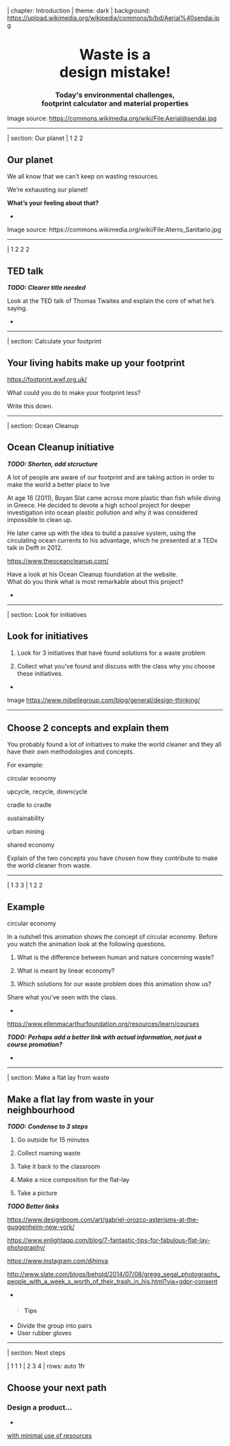 <!-- Start of index.md -->

| chapter: Introduction
| theme: dark
| background: https://upload.wikimedia.org/wikipedia/commons/b/bd/Aerial%40sendai.jpg

<center><div>

# <big>Waste is a<br>design mistake!</big>

### Today's environmental challenges,<br>footprint calculator and material properties

</div></center>

<f-notes>

Image source: https://commons.wikimedia.org/wiki/File:Aerial@sendai.jpg

</f-notes>

---

| section: Our planet
| 1 2 2

## Our planet

We all know that we can’t keep on wasting resources. 

We’re exhausting our planet!

**What’s your feeling about that?**


-

<f-image src="https://upload.wikimedia.org/wikipedia/commons/2/2e/Aterro_Sanitario.jpg" />


<f-notes>
Image source: https://commons.wikimedia.org/wiki/File:Aterro_Sanitario.jpg
<f-notes>

---

| 1 2 2 2

## TED talk

***TODO: Clearer title needed***

Look at the TED talk of Thomas Twaites and 
explain the core of what he’s saying.

-

<f-video src="https://www.youtube.com/watch?v=5ODzO7Lz_pw" />

---

| section: Calculate your footprint

##  Your living habits make up your footprint 

https://footprint.wwf.org.uk/

What could you do to make your footprint less?

Write this down. 

---

| section: Ocean Cleanup

## Ocean Cleanup initiative

***TODO: Shorten, add stcructure***

A lot of people are aware of our footprint and are taking action in order to make the world a better place to live

At age 16 (2011), Boyan Slat came across more plastic than fish while diving in Greece. He decided to devote a high school project for deeper investigation into ocean plastic pollution and why it was considered impossible to clean up.

He later came up with the idea to build a passive system, using the circulating ocean currents to his advantage, which he presented at a TEDx talk in Delft in 2012.

https://www.theoceancleanup.com/

Have a look at his Ocean Cleanup foundation at the website.  
What do you think what is most remarkable about this project?

-

<f-video src="https://www.youtube.com/watch?v=ROW9F-c0kIQ" />

---

| section: Look for initiatives

## Look for initiatives

1. Look for 3 initiatives that have found solutions for a waste problem

2. Collect what you’ve found and discuss with the class why you choose these initiatives.


-

<f-image src="https://github.com/designstem/scenarios/blob/master/waste/images/discussion.jpg?raw=true" />


<f-notes>Image https://www.mibellegroup.com/blog/general/design-thinking/</f-notes>

---

<f-activity-icon />

## Choose 2 concepts and explain them

You probably found a lot of initiatives to make the world cleaner and they all have their own methodologies and concepts.

For example:

<div class="grid" style="--cols: 1fr 1fr 1fr">

<f-card background="none" border="var(--lightgray)">circular economy</f-card>

<f-card background="none" border="var(--lightgray)">upcycle, recycle, downcycle</f-card>

<f-card background="none" border="var(--lightgray)">cradle to cradle</f-card>

<f-card background="none" border="var(--lightgray)">sustainability</f-card>

<f-card  background="none" border="var(--lightgray)">urban mining</f-card>

<f-card  background="none" border="var(--lightgray)">shared economy</f-card>

</div>

Explain of the two concepts you have chosen how they contribute to make the world cleaner from waste.

---

| 1 3 3
| 1 2 2

## Example

<f-card background="none" border="var(--lightgray)">circular economy</f-card>

In a nutshell this animation shows the concept of circular economy.
Before you watch the animation look at the following questions.

1. What is the difference between human and nature concerning waste?

2. What is meant by linear economy?

3. Which solutions for our waste problem does this animation show us?

Share what you’ve seen with the class.

-

https://www.ellenmacarthurfoundation.org/resources/learn/courses

***TODO: Perhaps add a better link with actual information, not just a course promotion?***

-

<f-video src="https://www.youtube.com/watch?v=zCRKvDyyHmI" />

---

| section: Make a flat lay from waste

## Make a flat lay from waste in your neighbourhood

***TODO: Condense to 3 steps***

1. Go outside for 15 minutes

2. Collect roaming waste

3. Take it back to the classroom

4. Make a nice composition for the flat-lay

5. Take a picture

***TODO Better links***

https://www.designboom.com/art/gabriel-orozco-asterisms-at-the-guggenheim-new-york/

https://www.enlightapp.com/blog/7-fantastic-tips-for-fabulous-flat-lay-photography/

https://www.instagram.com/djhinva

http://www.slate.com/blogs/behold/2014/07/08/gregg_segal_photographs_people_with_a_week_s_worth_of_their_trash_in_his.html?via=gdpr-consent

-

<f-image src="./images/wastelay.jpg" />


<f-notes>

> #### Tips
* Divide the group into pairs
* User rubber gloves

</f-notes>

---

| section: Next steps

| 1 1 1
| 2 3 4
| rows: auto 1fr

## Choose your next path

### Design a product...

-

<a class="primary" style="display: block; height: 20vh;" href="./index1.html">with minimal use of resources</a>

-

<a class="primary" style="display: block; height: 20vh;" href="./index2.html">with zero waste</a>

-

<a class="primary" style="display: block; height: 20vh;" href="./index3.html">from waste only</a>

<!-- End of index.md -->

---

<!-- Start of index1_start.md -->

| theme: blue
| chapter: Minimal use of material
| background: https://raw.githubusercontent.com/designstem/scenarios/master/waste/images/bonechair.jpg

# <big>Mimimal use of material</big>

***ERIK: Can we use Joris photos? Dunno ***

---

| section: Bone Chair

## Bone Chair by Joris Laarman

Due to innovative digital techniques we can create **customized, smart and more complex forms**. 

Joris Laarman used topology optimization software based on the findings of professor Claus Mattheck to develop **a chair with a bone-like structure**.

-

<f-video src="https://www.youtube.com/watch?v=z5HSzxGsUdI" />


<f-notes title="Source">

  Source: https://www.jorislaarman.com/work/bone-chair/

</f-notes>

---

| section: Chalk challenge
| 1 1 1 2

<caption>🛠️ Hands-on activity</caption>

## Chalk challenge

1. Take a sidewalk chalk and weigh it.

2. Place it vertically and put a weight on it.

3. Use a knife, rasp or file to take some material off. **Note:** the length of the chalk must stay the same.

4. Try to leave just as much chalk as you need to keep a strong construction. Be careful that is does not break.

5. If you think you have reached the optimum… Let’s put the weight back on.

6. Did it break? If it doesn’t try to scrape off some more and test it again.

Use [this form](https://docs.google.com/document/d/1WHGHGWO3R43I0yfy42PP_W9IsvWljxmRGcs1dD0aDh8/edit) to document your results.

***TODO: Convert to PDF?***

-

<f-image src="./images/chalk.png" />

<f-notes>

Keeping track of your Chalk Challenge


Pressure Weight = ….. g


Start weight of sideboard chalk

g

First time weighing after taking material off

g

Second time weighing after taking more material off

g

Third time weighing after taking  more material off

g

Fourth time ...

g

etc.

g

etc.

g

Breaking point

g

</f-notes>

---

## Why we mimic nature?

There’s a **duality** between nature and engineering, when it comes to lightweight constructions.

* Nature survives with a **minimal use of energy**. So that means, it’s super efficient! As engineers we can learn from nature to reduce material, energy and thus costs.

* Nature has the **ability to adapt** to its changing surroundings during its life time. Think about the skin of a sea cucumber which is extremely flexible, but becomes very rigid in a blink of an eye when it’s threatened. As engineers we can learn from nature’s strategy to make more resilient structures.

---

| 1 1 
| 2 3
| rows: auto 1fr

## A little bit about engineering

-

~Making constructions is not only a matter of choosing the right material. It’s the combination of material, form and production process, which makes the construction light and strong.~

**~Form, material and production process is a trinity.~**

~You can imagine when it comes to lightweight constructions the balance of the trinity becomes more critical!~

-

<f-scene width="300" height="400">
  <f-group v-for="(a,i) in [0 + 180,120 + 180,240 + 180]">
    <f-circle :x="polarx(a, 1)" :y="polary(a,1)" r="1.1" fill="hsla(200,25%,75%,0.5)" />
    <f-text :x="polarx(a, 1)" :y="polary(a,1)"> {{ ['form','material','production'][i] }} </f-text>
  </f-group>
</f-scene>

---

## A little bit more about engineering

Besides the trinity (form, material and production process) the efficiency of a construction is depending on the **kind of load** the construction has to carry. 

Loads on a construction could be: bending, pressure, tension, shear, torsion, vibration… etc.

When designing an object an engineer investigates all its possible loads. 

---

## Trees & Bones

Take for instance the growth of **trees** and **bones**.

During their lifecycle both these natural structures make **optimal use of material** in dealing with stresses and loads. But in different ways. 

<f-inline>
  <img src="https://upload.wikimedia.org/wikipedia/commons/c/cd/Awl%2Cbone%2C1933.379%2C_%28r%29.jpg" style="width: 360px" />
  <div>
    <f-rightarrow-icon />
    <br>
    <f-leftarrow-icon />
  </div>
  <img src="https://upload.wikimedia.org/wikipedia/commons/1/11/Imbondeiro_Tree.jpg" style="width: 360px" />
</f-inline>

<f-notes title="Credits">

Image sources: https://commons.wikimedia.org/wiki/File:Awl,bone,1933.379,_(r).jpg
https://commons.wikimedia.org/wiki/File:Imbondeiro_Tree.jpg

</f-notes>

---

## Trees ability to adapt

Trees **only add material where it is needed** by producing thicker tree rings at heavier loaded spots. 

e.g. When a tree is constantly exposed to wind at one side, it grows thicker at the other side. 

-

<img src="./images/tree2.jpg"  />

<f-notes title="Credits">

Image source: https://pxhere.com/nl/photo/720601

</f-notes>

---

## Bones ability to adapt

Bones also produce extra material where needed, but they are also able to **eliminate material** in less loaded spots.

<f-inline>
  <img src="https://upload.wikimedia.org/wikipedia/commons/1/12/Bone_cross-section.svg" style="width: 400px" />
  <img src="./images/bone2.jpg"  />
  <img src="./images/bone3.jpg"  />
</f-inline>


<f-notes title="Credits">

1. https://commons.wikimedia.org/wiki/File:Bone_cross-section.svg

2. https://en.wikipedia.org/wiki/Hip#/media/File:Hip.jpg

3. https://www.researchgate.net/figure/Trabecular-architecture-in-the-mid-frontal-section-of-the-proximal-femur-left-To-the_fig33_248475019 

</f-notes>

---

## Adaptive growth

This growing and killing of material in response to mechanical forces is called **adaptive growth**.
 
An everyday (visible) example of adaptive growth is the growth of callus on the soles of feet!

-

<img src="./images/feet.jpg"  />

<f-notes title="Credits">

https://pxhere.com/en/photo/59627

</f-notes>

---

| theme: blue

<center><div>

<big>~*Nature is a smart engineer*~</big>

<big>~*Are you?*~</big>

</div></center>

---

| section: Four ways to optimize

## Four ways to optimize

The following four hands-on exercises introduce some useful principles in the designing and building of structures, with **minimal use of material** and therefore **maximized efficiency**.

***TODO: Fix links***

<!--

<f-card @click.native="goto('folds')" background="var(--gray)" color="white" title="Optimization with folds" />

<f-card @click.native="goto('sticks')" background="var(--gray)" color="white" title="Optimization with sticks and strings" />

<f-card @click.native="goto('cells')" background="var(--gray)" color="white" title="Optimization with cells" />

<f-card @click.native="goto('deformation')" background="var(--gray)" color="white" title="Optimization with deformation" />

-->





<!-- End of index1_start.md -->

---

<!-- Start of index1_optimization.md -->

| chapter: Optimization with folds
| section: Looking at nature

## Optimization with folds

### Palm trees

Palm Trees have very clever leaves. In nice weather the leaves spread out to catch the sunlight, but during storms they fold up. The folding makes the leaves compact and thus stronger and more resistant to these circumstances. 

-

<img src="https://upload.wikimedia.org/wikipedia/commons/9/9e/Close_Up_look_of_Leaves.jpg"  />

<f-notes title="Credits">

Image sources: https://commons.wikimedia.org/wiki/File:Close_Up_look_of_Leaves.jpg

</f-notes>

---

<caption>Optimization with folds</caption>

### Shells

Shells are designed with the purpose of carrying external loads efficiently.
The folds help the thin layered shells to be resistant to predators and rough circumstances. 

-

<img src="./images/shells.jpg"  />

<f-notes title="Credits">

Image source:
https://pixnio.com/still-life/seashells-mollusk-still-life-object-decoration-macro

</f-notes>


---

| section: Adding strength

<caption>Optimization with folds</caption>

So now we have looked at nature and we understand that through folding materials you can **add strength** to them.

By folding the edges of the metal top of the Pallas table Konstantin Grcic added strength to it.  

-

<img src="./images/pallastable.jpg"  />

---

| 1 2 2 3 3 

<caption>Optimization with folds</caption>

In the pictures you see two identical A4 papers folded in **hexagonal like** shapes.

Which one do you think is the strongest?

-

<img src="./images/fold1a.jpg"  />

-

<img src="./images/fold1b.jpg"  />

---

| 1 2 2 3 3

<caption>Optimization with folds</caption>

See what happens when you place the papers **horizontally** on the table and put a weight on it. 

-

<img src="./images/fold2a.jpg"  />

-

<img src="./images/fold2b.jpg"  />

---

| 1 2 2 3 3

<caption>Optimization with folds</caption>

See what happens when you place the papers **vertically** on the table and put a weight on it. 

-

<img src="./images/fold3a.jpg"  />

-

<img src="./images/fold3b.jpg"  />

---

| section: Exercise: Paper construction

<caption>Optimization with folds</caption>

## Exercise

Take some paper and try different ways of folding to make a strong paper construction.

<a class="tertiary" src="https://drive.google.com/file/d/1eI9cVsdktE5wh2lVQHV3nnVB5rvTbVWa/view"><f-arrow-icon rotation="90" />Download rectangular shape template</a>

<a class="tertiary" src="https://drive.google.com/file/d/1vNI9KdNpWQHcdm1R6C7aWIkSFIZ6SnTx/view"><f-arrow-icon rotation="90" />Download hexagonal shape template</a>

***TODO: Copy PDFs to scenario, add legends***

---

| chapter: Optimization with sticks and strings
| section: Tension and compression

## Optimization with sticks and strings

### Tension and compression

Useful and efficient structures can be built using **only tension** or **only compression**.

Simple suspension bridges are examples of **tensile structures**.

Arch bridges are examples of **compressive structures**.

-

<img src="./images/bridge.jpg" />

<img src="./images/bridge2.jpg" />

<f-notes title="Credits">

[Capilano Suspension Bridge](https://commons.wikimedia.org/wiki/File:Capilano_Suspension_Bridge,_Vancouver,_Canada_(July_2016)_1.jpg) by Markus Säynevirta

[Boulder Bridge, Rock Creek Park](https://commons.wikimedia.org/wiki/File:Boulder_Bridge,_Rock_Creek_Park.jpg) by Carol M. Highsmith

</f-notes>

---

<caption>Optimization with sticks and strings</caption>

Tension and compression members can also be combined.


-

<img src="https://upload.wikimedia.org/wikipedia/commons/0/0c/GoldenGateBridge-001.jpg" />

<f-notes title="Credits">

Image source:
https://commons.wikimedia.org/wiki/File:GoldenGateBridge-001.jpg

</f-notes>

---

<caption>Optimization with sticks and strings</caption>

Ropes and cables are lightweight, flexible and strong. Perfect for carrying loads!

A sailing ship can sail because of its **rigging**.

Another example of tension and compression members combined!

-

<img src="./images/sailing.jpg" />


<f-notes title="Credits">

Screen capture from a video: https://vimeo.com/wiltel/bodacious2014#t=140s

</f-notes>

---

<caption>Optimization with sticks and strings</caption>

## ...in Nature

Cables and ropes in functional constructions (like bridges and boats) echo the tendon, ligaments and muscles in animal skeletons.

<img src="./images/leg.gif">

-

<img src="./images/bridge5.jpg" />

<f-notes title="Credits">

http://biodidac.bio.uottawa.ca/thumbnails/filedet.htm?File_name=AVES029B&File_type=GIF

https://pxhere.com/en/photo/1230998

</f-notes>

---

| 1 1 2

<caption>Optimization with sticks and strings</caption>

> ...~*Ligament and membrane, muscle and tendon, run between bone and bone...*~

> ... ~*The beauty and strength of the mechanical construction lie not in one part or in another, but in the harmonics concatenation which all parts, soft and hard, rigid and flexible, tension bearing and pressure-bearing, make up together...*~

<small>Thompson, D. A. W., & Bonner, J. T. (2014). On Growth and Form. Cambridge, United Kingdom: Cambridge University Press.</small>

-

<img src="./images/skeletal.png" />

<img src="./images/musculatory.png" />

<f-notes title="Credits">

https://academy.allaboutbirds.org/features/birdanatomy/

<f-notes>

---

| section: Exercise: Create a space frame

<caption>Optimization with sticks and strings</caption>

## Exercise 1

Try to build a space frame using ice-cream sticks and strings/lines.
For a building description of a space frame, look at the next page.

<small>

The space frame structure of a train station

</small>

-

<f-image src="./images/roof.jpg" />

<f-notes title="Credits">

https://commons.wikimedia.org/wiki/File:Modern_steel_station_roof_of_Zaandam_as_a_space_truss_construction_to_give_maximum_transparancy_to_the_townhall_-_panoramio.jpg

</f-notes>

---

| 1 1 1
| 2 3 4

<caption>Optimization with sticks and strings</caption>

-

<img src="./images/doc1.jpg" />

***TODO: Where is the content?***

-

<img src="./images/doc2.jpg" />

-

<img src="./images/doc3.jpg" />

---

<caption>Optimization with sticks and strings</caption>

## Exercise 2

Now build a model of a functional structure using only sticks and strings. 

Continue for inspiration and information ***TODO: Continue to where?***

---

| 1 1 1
| 2 3 4
 
<caption>Optimization with sticks and strings</caption>

## Exercise 2: Examples and resources

-

<img src="./images/mat1.jpg" />

-

<img src="./images/mat2.jpg" />

-

***TODO: Links?***

**Computer-free Design using the Method of Force Cones** 
C. Mattheck

**Example topologies using the method of force cones** 
C. Mattheck

**Further verification of the method of force cones**
C. Mattheck

<f-notes title="Credits">

Mattheck, C. (2007). Secret design rules of nature: Optimum shapes without computers. Karlsruhe: Forschungszentrum Karlsruhe.

</f-notes>

---

| chapter: Optimization with cells
| section: Hexagon for energy optimization
| 1 1 1
| 2 3 4

<caption>Optimization with cells</caption>

## Hexagon for energy optimization

A hexagon is a form we see everywhere in nature when energy optimization is needed. 

For example in a honeycomb, radiolaria or dried clay.

***ERIK: Unknows sources***

-

<img src="./images/honey.jpg">

-

<img src="./images/radiolaria.jpg">

-

<img src="./images/clay.png">

---

| section: Exercise: make a beeboard

<caption>Optimization with cells</caption>

## Exercise: Make a beeboard

Honeycombs can be found in a vast variety of structures. Especially it’s used as core infill for composite sandwiches used in aerospace structures or your everyday kitchen door. Honeycombs are hexagonal-shaped cells.

It’s lightweight and when it’s pressed into a mould, it adapt to its form. 

Beeboard you’ll find in your everyday kitchen cabinet door.

> #### What you will need
* Two sheets of paper format A3, if you use thicker paper you probably need a ruler and a cutter to etch the lines first
* Pencil
* Double-sided tape
* Cutter

---

<caption>Optimization with cells</caption>

## Exercise 1: the steps

<img src="./images/bee1.jpg">

<p />

There are many ways to cut and etch paper. A laser cutter would probably be the fastest and most precise way to do it. But etching the paper with a ruler and cutter is fine too. First of all print the pattern in attachment.

<img src="./images/bee2.jpg">

***TODO: Fix steps***

1. Fold your sheets as seen in the illustration above. The blue lines must be folded inwards. The red lines must be folded outwards. When done, you’ll see the half of the honeycomb shape.

<img src="./images/bee3.jpg">

<img src="./images/bee4.jpg">

2. Tape the ‘hills’ with double-sided tape. Than, put the other sheet on top of it, so you’ll have long honeycomb shape cylinders.

<img src="./images/bee5.jpg">

3. Cut the taped sheets into shorter parts. Tape those shorter part on top of each other. 

  <img src="./images/bee6.jpg">

4. Stretch the parts, so the honeycomb beeboard will appear.

  <img src="./images/bee7.jpg">

---

<caption>Optimization with cells</caption>

## Exercise 2: Soap bubbles

The 3D version of a honeycomb you get when you stack balls in a crate and put weight on them, causing the walls to be pressed to each other. 

The physicist Kelvin proposed that a 14-faced polyhedron or <var>tetrakaidecahedron</var> can be considered the most ideal form to spread the forces exposed to it.

Imagine the balls are soap bubbles, they even start to share the walls!

<f-notes title="TODO: NOTES FOR A TOOL" width="50vw">

## Spheres to polyhedrons

Illustration that when you stack flexible balls in a crate and you put some pressure on it they deform into a polyhedron.

See the 3D-honeycomb created in slicr 3D. 

https://engineerdog.com/2015/03/08/3d-printing-a-3d-honeycomb-infill-concept/


Furthermore, we were talking about a voronoi simulator. In principle the students will draw their own on paper. To understand what’s really happening.

But I found this simulator online: http://alexbeutel.com/webgl/voronoi.html which is movin

https://www.visualcinnamon.com/2015/07/voronoi.html

</f-notes>

---

<caption>Optimization with cells</caption>

When you look at soap bubbles, you see they’re not regular; they vary in size and shape. 

This depends on the external forces, but also on the material properties of the bubble itself, like surface tension, viscosity or the competitive growth of the bubbles due to the air or gas. 

-

Researching the Voronoi diagram

Let’s see if we can mimic dried clay and soap bubbles and modify them into possible emergency plans!   

<f-inline>

<img src="./images/soap2.png" style="width: 50%">

<img src="./images/clay2.png" style="width: 50%">

</f-inline>

***ERIK: Unknown sources***

---

<caption>Optimization with cells</caption>

~Georgy Voronoi was a Russian mathematician. A Voronoi diagram is built out of various polygons. Imagine you’re are in region and you’re looking for the closest hospital. The region is divided in areas (polygons) with nodes. Every node represents a hospital.~

~**At any point in the polygon you’re closer to the node it contains than to any other node in the whole region.**~

~And, at any point along the boundaries of the polygons, you are at the same distance from at least two nodes. This makes these diagrams very useful for many applications such as mapping and zoning, for example to find the nearest hospital.~

---

| 1 1
| 2 3
| rows: auto 1fr

<caption>Optimization with cells</caption>

## Exercise 3

-

Now make your own Voronoi diagram based on the nodes that represents...

https://www.instructables.com/id/Hand-Drawn-Voronoi-Diagrams/

-

<f-video src="https://www.youtube.com/watch?v=bmaUtG4CbOs" />

---

<caption>Optimization with cells</caption>

## Back to the bone!

When you cut a thigh bone you’ll see a foam structure that is optimally formed by the forces it has to carry. So, bone is strong and light. 

And: like foam bone could eliminate material by adapting to the change of the environment, but of course not at the same speed soap bubbles do! 

***ERIK: Image credits***

-

<img src="./images/soap2.png" />

-

<img src="./images/bone4.jpg" />

---

| chapter: Optimization by deformation
| section: Deformation

<caption>Optimization by deformation</caption>

The deformation (and even failure) of existing materials and structures under load can be very instructive for the designing and building of new ones.

First of all, deformation teaches us about fundamental loads and stresses.

Prof. Dr. Claus Mattheck uses rubber plates and sheets of aluminum foil to help you visualize loads and stresses in structures.

-

<f-inline>

<img src="./images/rubber1.jpg" style="width: 50%"/>

<img src="./images/rubber2.jpg" style="width: 50%"/>

</f-inline>

<f-inline>

<img src="./images/rubber3.jpg" style="width: 50%"/>

<img src="./images/rubber4.jpg" style="width: 50%"/>

</f-inline>

Mattheck, C. (2011). Thinking tools after nature. Karlsruhe: Karlsruhe Institute of Technology.

<f-notes title="TODO: Notes for a tool">

## Virtual rubber sheet

#### Graphics

* A black square with (the suggestion) of a frame made out of four wooden struts that can hinge (see below)

* With 1 or more holes

* A slight 3D/axonometric view also possible (object turned a little relative to the camera)

#### Animation/interaction

* Sheet and hole(s) are responding to applied forces making visible the effect and direction of compression, tension, shear and bending


<img src="./images/rubber.png" />


<img src="./images/shear1.png" />

<img src="./images/shear1.png" />

</f-notes>

---

<caption>Optimization by deformation</caption>

Deformation also acts as a **warning signal**.

-

<f-image src="./images/house.jpg" />

<f-notes title="Credits">

https://www.geograph.org.uk/photo/346439

</f-notes>

---

<caption>Optimization by deformation</caption>

Last but not least: deformation can be seen as a kind of **shape optimization**.

Let’s go back to the rubber plates and sheets of  aluminum foil of Prof. Dr. Mattheck.

The way these (isotropic) **materials** bend, fold, stretch and twist can be seen as an effective adaptation to loads.

-

<img src="./images/defor1.jpg" />

<img src="./images/defor2.jpg" />

<img src="./images/defor3.jpg" />

Mattheck, C. (2011). Thinking tools after nature. Karlsruhe: Karlsruhe Institute of Technology.

---

<caption>Optimization by deformation</caption>

### Example 1

Holes and notches in a piece of rubber under stress deform in such a way that local concentrations of stresses are reduced and loads are distributed evenly.

The shapes that "occur" in this way are to be found all over in the natural and manmade world!
  
-

<img src="./images/defor5.jpg" />

<img src="./images/defor4.jpg" />

Mattheck, C. (2018). Pauli explains the form in nature. Karlsruhe: Karlsruhe Institute of Technology.

---

<caption>Optimization by deformation</caption>

## Example 2

The way aluminum foil deforms (and eventually tears) under tension tells us a lot about **lines of compression and tension**.

Here too, deformation offers us clues about the optimal shape given a particular load.
 
-

<img src="./images/defor6.jpg" />

Mattheck, C. (2018). Pauli explains the form in nature. Karlsruhe: Karlsruhe Institute of Technology.

---

<caption>Optimization by deformation</caption>

The shape of components under stress can be used as a **template** for a new design that’s better suited for a particular load.

Basic idea:

* Apply force and observe the  deformation.

* Use the deformation as the basis of a manufactured form.

Again... listen to the trees!

-

<img src="./images/defor7.jpg" />

<img src="./images/defor8.jpg" />

Mattheck, C. (2011). Thinking tools after nature. Karlsruhe: Karlsruhe Institute of Technology.

---

| 1 1 2

<caption>Optimization by deformation</caption>

## Exercise

1. Take a sponge and a piece of chamois cloth (‘shammy’).

2. Push, pull, bend, twist and/or tear them any way you want. 

3. Observe the deformations closely and try to understand the loads and stresses that led to these shapes.

4. Use the **three** shapes that appeal to you most, or in which you sense some technical use.

5. Make a quick sketch of a product that utilizes these shapes.

-

***ERIK: Image credits***

<img src="./images/shammy.png" />


<!-- End of index1_optimization.md -->

---

<!-- Start of index1_end.md -->

## Design assignment

You have practiced with different ways and techniques to optimize strength and adaptability in your construction when designing a new product.

Design a usable object using one or more of the techniques (optimization with folds, optimization with sticks and strings, optimization with cells, optimization by deformation).

Do this by following the steps on the next slide.

---

## Design assignment

1. Choose your preferred technique(s).

2. Find a reference in nature or in an existing design object and describe why it appeals to you.

3. Make at least three 2D sketches. 

4. Choose one of or combine your 2D sketches and make a 3D sketch model of it.

5. Evaluate your model, add or adjust where needed.  

6. Make your final object.





<!-- End of index1_end.md -->

---

<!-- Start of index2.md -->

| theme: dark
| chapter: Zero waste products

## <big>Zero waste products</big>

---

| section: The Flax Chair
| 1 2 2

## The FLAX Chair by Christien Meindertsma

With the Flax Chair Christien Meindertsma tried to use a **local biodegradable product** in a new contemporary way and she made sure to use the material **as economical as possible**. 

-

<f-video src="https://www.youtube.com/watch?v=eb7zJCavMJ0" />

---

## From flax to form

A new **composite material** was created **to fit in a circular system**, using four layers of an existing woven flax textile and five layers of a newly developed dry-needle felted flax. 

The soft pile of fabrics is heat pressed, melting the **flax** and **PLA** (a biodegradable plastic) into the shape of a rigid chair.

-

<img src="./images/flax.jpg" />

<f-notes title="Credits">

https://christienmeindertsma.com/Flax-Chair

</f-notes>

---

| section: Sustainable materials

## Design to disappear

In the past 20 years designers, artists and makers are looking more and more for **sustainable alternatives**. Ecology and design became an integrated practice.

As an answer to the throw-away society they choose for a **circular approach**. Their ideal is that disposable products are fully degradable or be a raw material for something new. Making degradable objects could be done with biobased material.

---

## Experiment to design

With this circular approach designers, architects, makers, scientists and craftsmen all participate in the **experimentation with materials** and are forced to work together interdisciplinary.

Their inventiveness and creativity comes possible from this opportunity of **working with hands, new techniques** and by **working interdisciplinary**.

---

| section: Dung as a material

## Low value material - dung

**From disgust to desire!**

By 2050 when the population exceed nine billion, feces, hair and dust are among the few natural resources which are actually increasing.

Poo is a low value natural material, and you could make functional products of it.

-

<img src="./images/merdacotta1.jpg" />

***ERIK: What about copyright?***

<img src="./images/merdacotta2.png" />

***ERIK: Unknown source.*** The caption says "Manangoiene Lemkuu with her son in front of their house made of dung and clay."



<f-notes title="Credits">

http://www.theshitmuseum.org/prodotti/i-prodotti-da-tavola/

</f-notes>

---

## Designers as material innovators 

> *~Imagine a world where biological fabrication replaces traditional manufacture, plants that grow products, and bacteria genetically re-programmed to "biofacture" new materials, artifacts, energy or medicine.~*

<small>Quote of Carole Collet at ‘Alive’ exhibition held in Paris, 2013</small>

In the years after the Alive exhibition the gap between the above mentioned **concept and reality** shrinks. 

How? Let’s have a look!


---

| section: Living materials

## Living materials - mycelium

<big><var>my·ce·li·um (mī-sē′lē-əm)</var></big>
~*n. pl.* my·ce·li·a (-lē-ə)~

1) The vegetative part of a fungus, consisting of a mass of branching, threadlike hyphae.

2) A similar mass of fibers formed by certain bacteria.

In other words: mycelium is a dense network of fungal threads of which mushroom sprout and of which one could make a variety of products.

-

<f-video src="https://www.youtube.com/watch?v=jBXGFOk5_Rs" />

---

## Living materials - bacteria

Susan Lee, textile designer, and David Hepworth, scientist, are pioneers of producing fabrics and clothing from bacteria-generated cellulose.

https://ideas.ted.com/the-skirt-and-shoe-made-from-kombucha/

-

<f-video src="https://www.youtube.com/watch?v=Ds8ZFzOwGeI" />

---

| section: Exercise: Bio-based materials

## Exercise

We talked about three examples of bio-based material. Now research your own.

1. Per person find one other bio-based material and fill in the A5 Format you find below. (You can use this in Indesign or Photoshop)

2. Safe it as a PDF file and optionally print it on thick paper and cut to A5 size. 

3. Combine all the cards to make your class library of bio-based materials. 

https://drive.google.com/file/d/1TZXeotMLKTi6G3FSeWWT4-mc6w9l6dpM/view

***TODO*** Convert to PDF

---

| section: Shape and countershape

## Shape and Countershape

Remember Christien Meindertsma’s FLAX Chair? 

She made optimal use of the material **using the full sheet of cloth** to make a chair.

The principle behind this is **using shape and countershape**. 

-

<img src="./images/flax2.jpg" />

<f-notes title="Credits">

https://christienmeindertsma.com/Flax-Chair

</f-notes>

---

<caption>Shape and Countershape</caption>

The principle of shape and countershape is used across all art and design disciplines; graphic design, art, product design, etc. 

Let’s look at some examples.

-

<img src="./images/shape1.png" />

---

| 1 2 2 3 3

<caption>Shape and Countershape</caption>

In graphic design...

-

<img src="./images/shape2a.png" />

<img src="./images/shape2b.png" />

-

<img src="./images/shape2c.png" />

<img src="./images/shape2d.png" />

---

| 1 2 2 3 3

<caption>Shape and Countershape</caption>

In art...

-

<img src="./images/shape3a.png" />

-

<img src="./images/shape3b.jpg" />

---

| 1 2 2

<caption>Shape and Countershape</caption>

In product design...

Here working with shape and countershape is a great way to make something and **minimize waste material** at the same time!

-

<img src="./images/shape4.png" />

<f-notes title="Credits">

http://www.co-oproduct.org/rethink/design-cat/zero-waste-design/details/14/59-zero-waste-menswear

</f-notes>

---

<caption>Shape and Countershape</caption>

Another example in product design is the **Mobilier puzzle** of Jean-Pierre Levasseur. 

It uses both shape and countershape to get a complete dollhouse interior out of one sheet of pre-cut plywood.

Of course you could apply this on a bigger scale for life-size furniture...

<img src="./images/mobilier3.png" />

-

<img src="./images/mobilier1.png" />

<img src="./images/mobilier2.png" />


---

| section: Exercise: Shape and countershape

<caption>Shape and Countershape</caption>

## Exercise

1. Choose your discipline, 2D (think graphic design) or 3D (think product design or art) 

2. Find at least three images of examples within your discipline in which the technique of shape and countershape is being used. (10 minutes)

3. Design a 2D or 3D design using the shape and countershape technique. Make a small prototype/sketch within. (30 minutes)

---

| section: Folding

## Folding

To have **as little as possible waste** material, you can also use folding techniques. 

For example the **Foldaroid stool** by Anthony Yu Wei Tong.

<img src="./images/folaroid5.jpg" />

-

<f-inline>
<img src="./images/folaroid1.jpg" style="width: 50%"/>
<img src="./images/folaroid2.jpg" style="width: 50%"/>
</f-inline>

<f-inline>
<img src="./images/folaroid3.jpg" style="width: 50%"/>
<img src="./images/folaroid4.jpg" style="width: 50%"/>
</f-inline>

---

## Folding

Or what do you think of the **Zseat** by Studio Stallinga.

-

***ERIK: Image credits***

<img src="./images/zseat.jpg" />

---

| section: Cut and fold

## Cut and Fold

Another option for optimizing your material use and minimizing waste is **using a combination of cuts and folds**.

A perfect example is the **Pop-up Lamp** by the French studio Well Well Designers is. It’s constructed from one sheet of paper with a special coating.

-

***ERIK: Image credits***

<img src="./images/popuplamp.png" />

---

| 1 2 2 3 3

<caption>Cut and Fold</caption>

A bit more elaborate is the **Origami Folding Lamp** by Mirco Kirsch.

***ERIK: Image credits***

-

<img src="./images/origamilamp1.jpg" />

<img src="./images/origamilamp3.jpg" />

-

<img src="./images/origamilamp2.jpg" />

<img src="./images/origamilamp4.jpg" />

---

<caption>Cut and Fold</caption>

Zev Bianchi and Bcompact design used a fancier version of cutting and folding called **kerf bending** to make the **Aviator Chair** out of one sheet of plywood. To the right you see there prototypes in paper.

***ERIK: Image credits***

<img src="./images/aviator3.png" />

-

<img src="./images/aviator1.png" />

<img src="./images/aviator2.png" />


---

<caption>Cut and Fold</caption>

## Exercise

Try to make a chair out of paper using the cut and fold technique in the template. Print the PDF from the link below.

https://drive.google.com/file/d/1GnK9yLvlw__J5pjTnHlRZXNJfShIlVeE/view

***TODO Copy to github***

---

| section: Design assignment

| 1 1
| 2 3
| 4 4

## Design assignment

-

You have practiced with different ways and techniques to minimize waste when designing a new product. 

Design a usable object using one of the techniques (shape and countershape folding, cut and fold). 

Do this by following the steps on the next slide. 

-

Key steps

1. Choose your material and look at the dimensions of the material. 

2. Make at least three 2D sketches. Keep in mind that you cannot have waste material. For example if you use a sheet of hardboard take the standard size to work with. (You can also make your design in such a way that you can make multiple out of one sheet.)

3. Choose one of or combine your 2D sketches and make a 3D sketch model of it. 

4. Evaluate your model, add or adjust where needed.  

5. Make your final object.












<!-- End of index2.md -->
